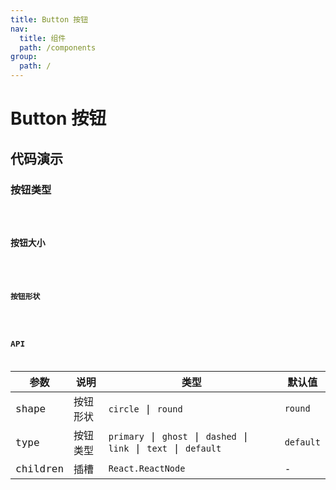 ```yaml
---
title: Button 按钮
nav:
  title: 组件
  path: /components
group:
  path: /
---
```


# Button 按钮

## 代码演示

### 按钮类型

<code src="./demos/type.tsx"  title="按钮类型"  />

### 按钮大小

<code src="./demos/size.tsx"  title="按钮大小"   />

### 按钮形状

<code src="./demos/shape.tsx"  title="按钮形状"   />

## API

| 参数 | 说明 | 类型 | 默认值 |
| --- | --- | --- | --- |
| shape | 按钮形状 | `circle` \| `round` | `round` |
| type | 按钮类型 | `primary` \| `ghost` \| `dashed` \| `link` \| `text` \| `default` | `default` |
| children | 插槽 | `React.ReactNode` | - |
